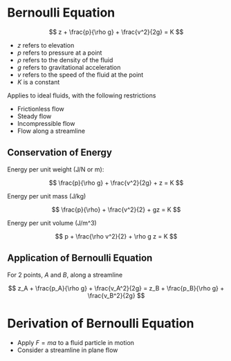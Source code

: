 # Bernoulli Equation

$$
z + \frac{p}{\rho g} + \frac{v^2}{2g} = K
$$

- $z$ refers to elevation
- $p$ refers to pressure at a point
- $\rho$ refers to the density of the fluid
- $g$ refers to gravitational acceleration
- $v$ refers to the speed of the fluid at the point
- $K$ is a constant

Applies to ideal fluids, with the following restrictions
- Frictionless flow
- Steady flow
- Incompressible flow
- Flow along a streamline

## Conservation of Energy

Energy per unit weight (J/N or m):

$$
\frac{p}{\rho g} + \frac{v^2}{2g} + z = K
$$

Energy per unit mass (J/kg)

$$
\frac{p}{\rho} + \frac{v^2}{2} + gz = K 
$$

Energy per unit volume (J/m^3)

$$
p + \frac{\rho v^2}{2} + \rho g z = K
$$

## Application of Bernoulli Equation

For 2 points, $A$ and $B$, along a streamline

$$
z_A + \frac{p_A}{\rho g} + \frac{v_A^2}{2g} = z_B + \frac{p_B}{\rho g} + \frac{v_B^2}{2g}
$$

# Derivation of Bernoulli Equation

- Apply $F = ma$ to a fluid particle in motion
- Consider a streamline in plane flow

